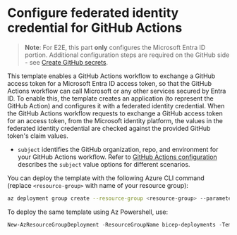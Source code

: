 # Configure federated identity credential for GitHub Actions

> **Note**: For E2E, this part **only** configures the Microsoft Entra ID portion. Additional configuration steps are required on the GitHub side - see [Create GitHub secrets](https://learn.microsoft.com/azure/developer/github/connect-from-azure?tabs=azure-cli%2Cwindows#create-github-secrets).

This template enables a GitHub Actions workflow to exchange a GitHub access token for a Microsoft Entra ID access token, so that the GitHub Actions workflow can call Microsoft or any other services secured by Entra ID. To enable this, the template creates an application (to represent the GitHub Action) and configures it with a federated identity credential. When the GitHub Actions workflow requests to exchange a GitHub access token for an access token, from the Microsoft identity platform, the values in the federated identity credential are checked against the provided GitHub token's claim values.

* `subject` identifies the GitHub organization, repo, and environment for your GitHub Actions workflow. Refer to [GitHub Actions configuration](https://learn.microsoft.com/entra/workload-id/workload-identity-federation-create-trust?pivots=identity-wif-apps-methods-rest#github-actions) describes the `subject` value options for different scenarios.


You can deploy the template with the following Azure CLI command (replace `<resource-group>` with name of your resource group):

```sh
az deployment group create --resource-group <resource-group> --parameter main.bicepparam
```

To deploy the same template using Az Powershell, use:

```powershell
New-AzResourceGroupDeployment -ResourceGroupName bicep-deployments -TemplateFile .\main.bicep -TemplateParameterFile .\main.bicepparam
```